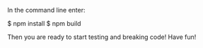 In the command line enter:


$ npm install
$ npm build


Then you are ready to start testing and breaking code! Have fun!